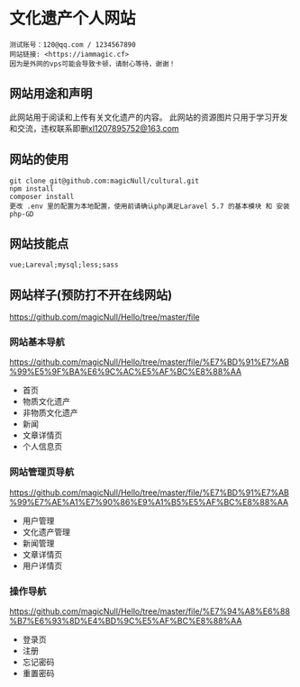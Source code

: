 # 文化遗产个人网站
```
测试账号：120@qq.com / 1234567890
网站链接: <https://iammagic.cf>
因为是外网的vps可能会导致卡顿，请耐心等待，谢谢！
```
## 网站用途和声明
此网站用于阅读和上传有关文化遗产的内容。
此网站的资源图片只用于学习开发和交流，违权联系即删<xl1207895752@163.com>

## 网站的使用
```
git clone git@github.com:magicNull/cultural.git
npm install
composer install
更改 .env 里的配置为本地配置，使用前请确认php满足Laravel 5.7 的基本模块 和 安装 php-GD
```
## 网站技能点
```
vue;Lareval;mysql;less;sass
```
## 网站样子(预防打不开在线网站)
<https://github.com/magicNull/Hello/tree/master/file>
### 网站基本导航
<https://github.com/magicNull/Hello/tree/master/file/%E7%BD%91%E7%AB%99%E5%9F%BA%E6%9C%AC%E5%AF%BC%E8%88%AA>
 - 首页
 - 物质文化遗产
 - 非物质文化遗产
 - 新闻
 - 文章详情页
 - 个人信息页
### 网站管理页导航
<https://github.com/magicNull/Hello/tree/master/file/%E7%BD%91%E7%AB%99%E7%AE%A1%E7%90%86%E9%A1%B5%E5%AF%BC%E8%88%AA>
 - 用户管理
 - 文化遗产管理
 - 新闻管理
 - 文章详情页
 - 用户详情页
 ### 操作导航
 <https://github.com/magicNull/Hello/tree/master/file/%E7%94%A8%E6%88%B7%E6%93%8D%E4%BD%9C%E5%AF%BC%E8%88%AA>
 - 登录页
 - 注册
 - 忘记密码
 - 重置密码
